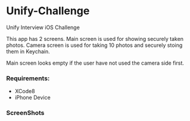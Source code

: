 # Unify-Challenge
Unify Interview iOS Challenge

This app has 2 screens. Main screen is used for showing securely taken photos. Camera screen is used for taking 10 photos and securely stoing them in Keychain.

Main screen looks empty if the user have not used the camera side first.
### Requirements:
* XCode8
* iPhone Device


### ScreenShots